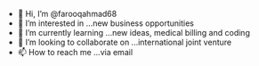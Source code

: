 - 👋 Hi, I’m @farooqahmad68
- 👀 I’m interested in ...new business opportunities
- 🌱 I’m currently learning ...new ideas, medical billing and coding
- 💞️ I’m looking to collaborate on ...international joint venture
- 📫 How to reach me ...via email 

<!---
farooqahmad68/farooqahmad68 is a ✨ special ✨ repository because its `README.md` (this file) appears on your GitHub profile.
You can click the Preview link to take a look at your changes.
--->
